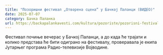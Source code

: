 ```yaml
---
title: "Позоришни фестивал „Отворена сцена“ у Бачкој Паланци (ВИДЕО)"
date: 2025-07-07
category: Бачка Паланка
url: https://backapalankavesti.com/kultura/pozoriste/pozorisni-festival-otvorena-scena-u-backoj-palanci-video/
---
```


Фестивал почиње вечерас у Бачкој Паланци, а до када ће трајати и колико представа ће бити одиграно на фестивалу, проверавала је екипа Јутарњег програма Радио-телевизије Војводине.

